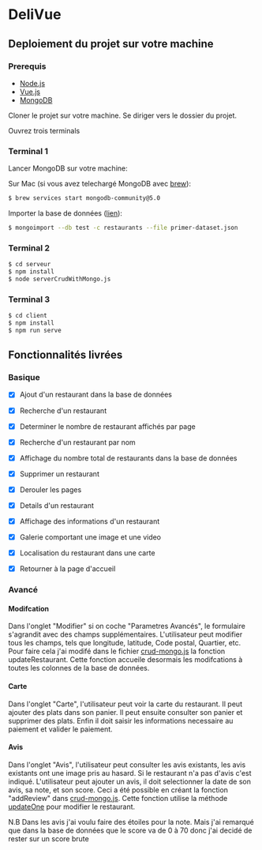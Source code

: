 # DeliVue

## Deploiement du projet sur votre machine

### Prerequis

- [Node.js](https://nodejs.org/en/)
- [Vue.js](https://vuejs.org/)
- [MongoDB](https://www.mongodb.com/)

Cloner le projet sur votre machine.
Se diriger vers le dossier du projet.

Ouvrez trois terminals

### Terminal 1

Lancer MongoDB sur votre machine:

Sur Mac (si vous avez telechargé MongoDB avec [brew](https://brew.sh/)):
```bash
$ brew services start mongodb-community@5.0
```

Importer la base de données ([lien](https://www.digitalocean.com/community/tutorials/how-to-import-and-export-a-mongodb-database-on-ubuntu-20-04-fr)):
```bash
$ mongoimport --db test -c restaurants --file primer-dataset.json
```



### Terminal 2

```bash
$ cd serveur
$ npm install
$ node serverCrudWithMongo.js 
```

### Terminal 3

```bash
$ cd client
$ npm install
$ npm run serve

```

## Fonctionnalités livrées

### Basique

- [x] Ajout d'un restaurant dans la base de données
- [x] Recherche d'un restaurant
- [x] Determiner le nombre de restaurant affichés par page
- [x] Recherche d'un restaurant par nom
- [x] Affichage du nombre total de restaurants dans la base de données
- [x] Supprimer un restaurant
- [x] Derouler les pages
- [x] Details d'un restaurant
- [x] Affichage des informations d'un restaurant
- [x] Galerie comportant une image et une video
- [x] Localisation du restaurant dans une carte
- [x] Retourner à la page d'accueil



### Avancé

#### Modifcation

Dans l'onglet "Modifier" si on coche "Parametres Avancés", le formulaire s'agrandit avec des champs supplémentaires. L'utilisateur peut modifier tous les champs, tels que longitude, latitude, Code postal, Quartier, etc. 
Pour faire cela j'ai modifé dans le fichier [crud-mongo.js](serveur/app_modules/crud-mongo.js) la fonction updateRestaurant. Cette fonction accueile desormais les modifcations à toutes les colonnes de la base de données.

#### Carte

Dans l'onglet "Carte", l'utilisateur peut voir la carte du restaurant. Il peut ajouter des plats dans son panier. Il peut ensuite consulter son panier et supprimer des plats. Enfin il doit saisir les informations necessaire au paiement et valider le paiement.

#### Avis

Dans l'onglet "Avis", l'utilisateur peut consulter les avis existants, les avis existants ont une image pris au hasard. Si le restaurant n'a pas d'avis c'est indiqué.
L'utilisateur peut ajouter un avis, il doit selectionner la date de son avis, sa note, et son score.
Ceci a été possible en créant la fonction "addReview" dans [crud-mongo.js](serveur/app_modules/crud-mongo.js). Cette fonction utilise la méthode [updateOne](https://docs.mongodb.com/manual/reference/method/db.collection.updateOne/) pour modifier le restaurant.

N.B Dans les avis j'ai voulu faire des étoiles pour la note. Mais j'ai remarqué que dans la base de données que le score va de 0 à 70 donc j'ai decidé de rester sur un score brute



